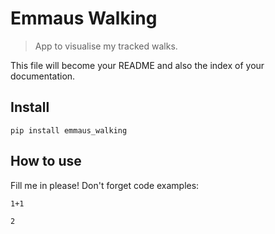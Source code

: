 # Emmaus Walking
> App to visualise my tracked walks.


This file will become your README and also the index of your documentation.

## Install

`pip install emmaus_walking`

## How to use

Fill me in please! Don't forget code examples:

```
1+1
```




    2


